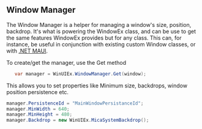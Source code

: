 ## Window Manager

The Window Manager is a helper for managing a window's size, position, backdrop. It's what is powering the WindowEx class, and can be
use to get the same features WindowEx provides but for any class. This can, for instance, be useful in conjunction with existing custom
Window classes, or with [.NET MAUI](Maui.md).

To create/get the manager, use the Get method
```cs
   var manager = WinUIEx.WindowManager.Get(window);
```

This allows you to set properties like Minimum size, backdrops, window position persistence etc.

```cs
manager.PersistenceId = "MainWindowPersistanceId";
manager.MinWidth = 640;
manager.MinHeight = 480;
manager.Backdrop = new WinUIEx.MicaSystemBackdrop();
```

